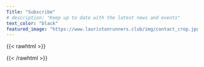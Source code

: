 ```yaml
---
Title: "Subscribe"
# description: "Keep up to date with the latest news and events"
text_color: "black"
featured_image: "https://www.lauristonrunners.club/img/contact_crop.jpg"
---
```


{{< rawhtml >}}

  <div id="ff-compose"></div>
  <script async defer src="https://formfacade.com/include/100007711420660464761/form/1FAIpQLSeb2q_AcrbkRYgVzBlSZUOVXWohv-qOMdAR4CC_6k42PhJwQw/classic.js?div=ff-compose"></script>

{{< /rawhtml >}}

